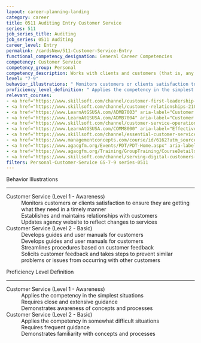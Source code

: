 ```yaml
---
layout: career-planning-landing
category: career
title: 0511 Auditing Entry Customer Service
series: 511
job_series_title: Auditing
job_series: 0511 Auditing
career_level: Entry
permalink: /cardsNew/511-Customer-Service-Entry
functional_competency_designation: General Career Competencies
competency: Customer Service
competency_group: Personal
competency_description: Works with clients and customers (that is, any individuals who use or receive the services or products that your work unit produces, including the general public, individuals who work in the agency, other agencies, or organizations outside the Government) to assess their needs, provide information or assistance, resolve their problems, or satisfy their expectations; knows about available products and services; is committed to providing quality products and services
level: "7-9"
behavior_illustrations: " Monitors customers or clients satisfaction to ensure they are getting what they need in a timely manner  Establishes and maintains relationships with customers  Updates agency website to reflect changes to services ?  Develops guides and user manuals for customers  Develops guides and user manuals for customers  Streamlines procedures based on customer feedback  Solicits customer feedback and takes steps to prevent similar problems or issues from occurring with other customers"
proficiency_level_definition: " Applies the competency in the simplest situations  Requires close and extensive guidance  Demonstrates awareness of concepts and processes ?  Applies the competency in somewhat difficult situations  Requires frequent guidance  Demonstrates familiarity with concepts and processes"
relevant_courses: 
- <a href="https://www.skillsoft.com/channel/customer-first-leadership-984c0284-9b0d-4264-bdf8-c485d5a16a96?cta=feds" aria-label="Customer First Leadership Channel (SLDP) - https://www.skillsoft.com/channel/customer-first-leadership-984c0284-9b0d-4264-bdf8-c485d5a16a96?cta=feds">Customer First Leadership Channel (SLDP)</a>, Skillsoft
- <a href="https://www.skillsoft.com/channel/customer-relationships-218d2760-f91f-11e6-aad2-6b3c03be7fe8?cta=feds" aria-label="Customer Relationships Channel - https://www.skillsoft.com/channel/customer-relationships-218d2760-f91f-11e6-aad2-6b3c03be7fe8?cta=feds">Customer Relationships Channel</a>, Skillsoft
- <a href="https://www.LearnAtGSUSA.com/ADMB7003" aria-label="Customer Service Excellence (ADMB7003) - https://www.LearnAtGSUSA.com/ADMB7003">Customer Service Excellence (ADMB7003)</a>, Graduate School USA (GSUSA)
- <a href="https://www.LearnAtGSUSA.com/ADMB7004" aria-label="Customer Service Excellence (ADMB7004) - https://www.LearnAtGSUSA.com/ADMB7004">Customer Service Excellence (ADMB7004)</a>, Graduate School USA (GSUSA)
- <a href="https://www.skillsoft.com/channel/customer-service-operations-44ed3ec0-f91f-11e6-aad2-6b3c03be7fe8?cta=feds" aria-label="Customer Service Operations Channel - https://www.skillsoft.com/channel/customer-service-operations-44ed3ec0-f91f-11e6-aad2-6b3c03be7fe8?cta=feds">Customer Service Operations Channel</a>, Skillsoft
- <a href="https://www.LearnAtGSUSA.com/COMM8000" aria-label="Effective Communications with Customers (COMM8000) - https://www.LearnAtGSUSA.com/COMM8000">Effective Communications with Customers (COMM8000)</a>, Graduate School USA (GSUSA)
- <a href="https://www.skillsoft.com/channel/essential-customer-service-skills-2ff8cb90-f921-11e6-aad2-6b3c03be7fe8?cta=feds" aria-label="Essential Customer Service Skills Channel - https://www.skillsoft.com/channel/essential-customer-service-skills-2ff8cb90-f921-11e6-aad2-6b3c03be7fe8?cta=feds">Essential Customer Service Skills Channel</a>, Skillsoft
- <a href="https://www.managementconcepts.com/course/id/6162?utm_source=CFOportal&utm_medium=listing&utm_campaign=CFOTTEP&utm_id=23FM" aria-label="Managing Stakeholder Expectations and Relationships - https://www.managementconcepts.com/course/id/6162?utm_source=CFOportal&utm_medium=listing&utm_campaign=CFOTTEP&utm_id=23FM">Managing Stakeholder Expectations and Relationships</a>, Management Concepts
- <a href="https://www.agacgfm.org/Events/PDT/PDT-Home.aspx" aria-label="Professional Development Training (PDT) - multi-competency training - https://www.agacgfm.org/Events/PDT/PDT-Home.aspx">Professional Development Training (PDT) - multi-competency training</a>, AGA
- <a href="https://www.agacgfm.org/Training/GroupTraining/CourseDetails.aspx?ID=49" aria-label="Professional Polish in the Public Sector - https://www.agacgfm.org/Training/GroupTraining/CourseDetails.aspx?ID=49">Professional Polish in the Public Sector</a>, AGA
- <a href="https://www.skillsoft.com/channel/serving-digital-customers-2937e665-f75e-4c78-b61f-ab65dfbdecf4?cta=feds" aria-label="Serving Digital Customers Channel - https://www.skillsoft.com/channel/serving-digital-customers-2937e665-f75e-4c78-b61f-ab65dfbdecf4?cta=feds">Serving Digital Customers Channel</a>, Skillsoft
filters: Personal-Customer-Service GS-7-9 series-0511
---
```


<div class="desktop:grid-col-6 margin-y-3">
  <div class="border-top-2 bg-white padding-3 shadow-5 height-full members-hover border-1px button-border border-top-blue radius-lg">
    <p class="text-bold label-color font-size-21">Behavior Illustrations</p>
    <hr class="hr-green"/>
    <dl class="text-base card-content-color"><dt>Customer Service (Level 1 - Awareness)</dt><dd>Monitors customers or clients satisfaction to ensure they are getting what they need in a timely manner </dd><dd>Establishes and maintains relationships with customers </dd><dd>Updates agency website to reflect changes to services</dd><dt>Customer Service (Level 2 - Basic)</dt><dd>Develops guides and user manuals for customers </dd><dd>Develops guides and user manuals for customers </dd><dd>Streamlines procedures based on customer feedback </dd><dd>Solicits customer feedback and takes steps to prevent similar problems or issues from occurring with other customers</dd></dl>
  </div>
</div>
<div class="desktop:grid-col-6 margin-y-3">
  <div class="border-top-2 bg-white padding-3 shadow-5 height-full members-hover border-1px button-border border-top-blue radius-lg">
    <p class="text-bold label-color font-size-21">Proficiency Level Definition</p>
     <hr class="hr-green"/>
    <dl class="text-base card-content-color"><dt>Customer Service (Level 1 - Awareness)</dt><dd>Applies the competency in the simplest situations </dd><dd>Requires close and extensive guidance </dd><dd>Demonstrates awareness of concepts and processes</dd><dt>Customer Service (Level 2 - Basic)</dt><dd>Applies the competency in somewhat difficult situations </dd><dd>Requires frequent guidance </dd><dd>Demonstrates familiarity with concepts and processes</dd></dl>
  </div>
</div>